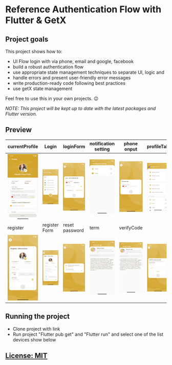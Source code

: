 # Reference Authentication Flow with Flutter & GetX

## Project goals

This project shows how to:

- UI Flow login with via phone, email and google, facebook
- build a robust authentication flow
- use appropriate state management techniques to separate UI, logic and
- handle errors and present user-friendly error messages
- write production-ready code following best practices
- use getX state management

Feel free to use this in your own projects. 😉

_NOTE: This project will be kept up to date with the latest packages and Flutter version._

## Preview

| currentProfile                | Login                       | loginForm                    | notification setting               | phone onput               | profileTab                |
| ----------------------------- | --------------------------- | ---------------------------- | ---------------------------------- | ------------------------- | ------------------------- |
| ![](media/currentProfile.png) | ![](media/login.png)        | ![](media/loginForm.png)     | ![](media/notificationSetting.png) | ![](media/phoneInput.png) | ![](media/profileTab.png) |
| register                      | register Form               | reset password               | term                               | verifyCode                |                           |
| ![](media/register.png)       | ![](media/registerForm.png) | ![](media/resetPassword.png) | ![](media/term.png)                | ![](media/term.png)       | ![](media/verifyCode.png) |

## Running the project

- Clone project with link
- Run project "Flutter pub get" and "Flutter run" and select one of the list devices show below

## [License: MIT](LICENSE.md)
